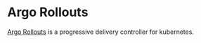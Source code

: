 Argo Rollouts
=============

[Argo Rollouts](https://argoproj.github.io/argo-rollouts/getting-started/) is a progressive delivery controller for kubernetes.
